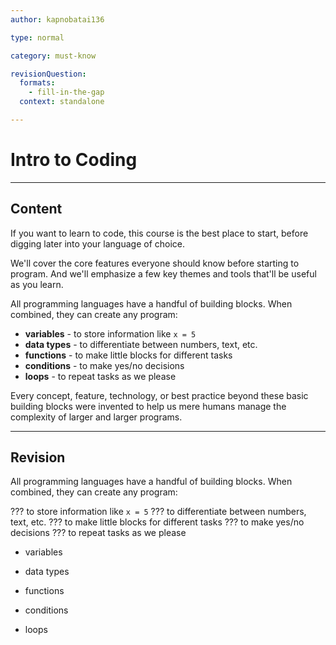 ```yaml
---
author: kapnobatai136

type: normal

category: must-know

revisionQuestion:
  formats:
    - fill-in-the-gap
  context: standalone

---
```


# Intro to Coding

---
## Content

If you want to learn to code, this course is the best place to start, before digging later into your language of choice. 

We'll cover the core features everyone should know before starting to program. And we'll emphasize a few key themes and tools that'll be useful as you learn.

All programming languages have a handful of building blocks. When combined, they can create any program:

- **variables** - to store information like `x = 5`
- **data types** - to differentiate between numbers, text, etc.
- **functions** - to make little blocks for different tasks
- **conditions** - to make yes/no decisions
- **loops** - to repeat tasks as we please

Every concept, feature, technology, or best practice beyond these basic building blocks were invented to help us mere humans manage the complexity of larger and larger programs.

---
## Revision

All programming languages have a handful of building blocks. When combined, they can create any program:

??? to store information like `x = 5`
??? to differentiate between numbers, text, etc.
??? to make little blocks for different tasks
??? to make yes/no decisions
??? to repeat tasks as we please

- variables
- data types
- functions
- conditions


- loops



